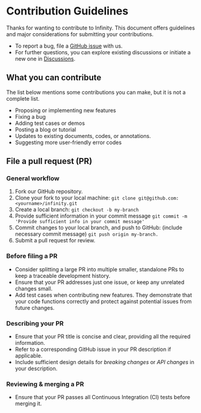 # Contribution Guidelines

Thanks for wanting to contribute to Infinity. This document offers guidelines and major considerations for submitting your contributions.

- To report a bug, file a [GitHub issue](https://github.com/infiniflow/infinity/issues/new/choose) with us.
- For further questions, you can explore existing discussions or initiate a new one in [Discussions](https://github.com/orgs/infiniflow/discussions).


## What you can contribute

The list below mentions some contributions you can make, but it is not a complete list.

- Proposing or implementing new features
- Fixing a bug
- Adding test cases or demos
- Posting a blog or tutorial
- Updates to existing documents, codes, or annotations.
- Suggesting more user-friendly error codes

## File a pull request (PR)

### General workflow

1. Fork our GitHub repository.
2. Clone your fork to your local machine: 
`git clone git@github.com:<yourname>/infinity.git`
3. Create a local branch: 
`git checkout -b my-branch`
4. Provide sufficient information in your commit message
`git commit -m 'Provide sufficient info in your commit message'`
5. Commit changes to your local branch, and push to GitHub: (include necessary commit message)
`git push origin my-branch.`
6. Submit a pull request for review.

### Before filing a PR 

- Consider splitting a large PR into multiple smaller, standalone PRs to keep a traceable development history. 
- Ensure that your PR addresses just one issue, or keep any unrelated changes small.
- Add test cases when contributing new features. They demonstrate that your code functions correctly and protect against potential issues from future changes.
### Describing your PR 

- Ensure that your PR title is concise and clear, providing all the required information.
- Refer to a corresponding GitHub issue in your PR description if applicable. 
- Include sufficient design details for *breaking changes* or *API changes* in your description.

### Reviewing & merging a PR
- Ensure that your PR passes all Continuous Integration (CI) tests before merging it.